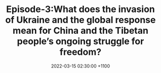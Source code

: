 ---
layout: post
title: "Episode-3:What does the invasion of Ukraine and the global response mean for China and the Tibetan people’s ongoing struggle for freedom?"
date: 2022-03-15 02:30:00 +1100
file: https://tibet-unlocked.s3.amazonaws.com/Episode-3.mp3
summary: "Russia’s invasion of Ukraine has outraged the free world. For Tibetans, this event of military aggression brought back memories of the Chinese invasion of Tibet, prompting reflections on the past and speculation on the future. What does the invasion of Ukraine and the global response mean for China and the Tibetan people’s ongoing struggle for freedom? How will this event impact the trajectory of great power politics and the arc of international conflict in Asia? What opportunities might emerge in the near future for Tibetans, Uyghurs, and other nations seeking independence from the Chinese empire?"
duration: "1:09" 
length: "74352483"
explicit: "no" 
keywords: "activists,Campaign,technologists"
block: "no" 
voices: "Lhadon Tethong"
thumbnail: "images/thumbnail/TibetUNLOCKED.png"
---